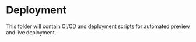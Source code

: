 # Deployment

This folder will contain CI/CD and deployment scripts for automated preview and live deployment.
